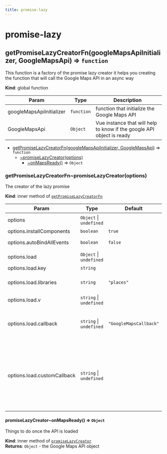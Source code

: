 ```yaml
---
title: promise-lazy
---
```


# promise-lazy

<a name="getPromiseLazyCreatorFn"></a>

## getPromiseLazyCreatorFn(googleMapsApiInitializer, GoogleMapsApi) ⇒ <code>function</code>
This function is a factory of the promise lazy creator
it helps you creating the function that will call the
Google Maps API in an async way

**Kind**: global function  

| Param | Type | Description |
| --- | --- | --- |
| googleMapsApiInitializer | <code>function</code> | function that initialize the Google Maps API |
| GoogleMapsApi | <code>Object</code> | Vue instance that will help to know if the google API object is ready |


* [getPromiseLazyCreatorFn(googleMapsApiInitializer, GoogleMapsApi)](#getPromiseLazyCreatorFn) ⇒ <code>function</code>
    * [~promiseLazyCreator(options)](#getPromiseLazyCreatorFn..promiseLazyCreator)
        * [~onMapsReady()](#getPromiseLazyCreatorFn..promiseLazyCreator..onMapsReady) ⇒ <code>Object</code>

<a name="getPromiseLazyCreatorFn..promiseLazyCreator"></a>

### getPromiseLazyCreatorFn~promiseLazyCreator(options)
The creator of the lazy promise

**Kind**: inner method of [<code>getPromiseLazyCreatorFn</code>](#getPromiseLazyCreatorFn)  

| Param | Type | Default | Description |
| --- | --- | --- | --- |
| options | <code>Object</code> \| <code>undefined</code> |  | configuration object to initialize the GmapVue plugin |
| options.installComponents | <code>boolean</code> | <code>true</code> | install all components |
| options.autoBindAllEvents | <code>boolean</code> | <code>false</code> | auto bind all Google Maps API events |
| options.load | <code>Object</code> \| <code>undefined</code> |  | options to configure the Google Maps API |
| options.load.key | <code>string</code> |  | your Google Maps API key |
| options.load.libraries | <code>string</code> | <code>&quot;places&quot;</code> | the Google Maps libraries that you will use eg: 'places,drawing,visualization' |
| options.load.v | <code>string</code> \| <code>undefined</code> |  | the Google Maps API version, default latest |
| options.load.callback | <code>string</code> \| <code>undefined</code> | <code>&quot;GoogleMapsCallback&quot;</code> | This must be ignored if have another callback that you need to run when Google Maps API is ready please use the `customCallback` option. |
| options.load.customCallback | <code>string</code> \| <code>undefined</code> |  | If you already have an script tag that loads Google Maps API and you want to use it set you callback here and our callback `GoogleMapsCallback` will execute your custom callback at the end; it must attached to the `window` object, is the only requirement. |

<a name="getPromiseLazyCreatorFn..promiseLazyCreator..onMapsReady"></a>

#### promiseLazyCreator~onMapsReady() ⇒ <code>Object</code>
Things to do once the API is loaded

**Kind**: inner method of [<code>promiseLazyCreator</code>](#getPromiseLazyCreatorFn..promiseLazyCreator)  
**Returns**: <code>Object</code> - the Google Maps API object  
